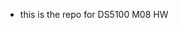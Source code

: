 - this is the repo for DS5100 M08 HW
<!---
billlocke/billlocke is a ✨ special ✨ repository because its `README.md` (this file) appears on your GitHub profile.
You can click the Preview link to take a look at your changes.
--->
